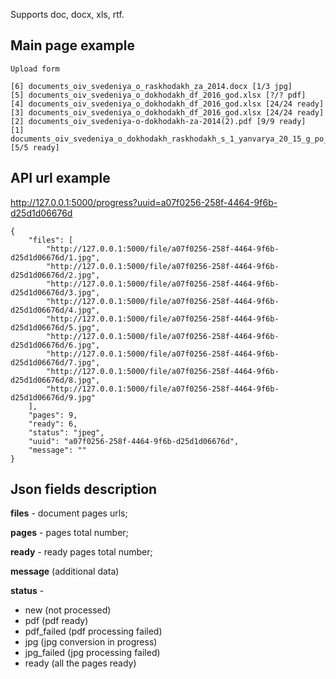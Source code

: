 Supports doc, docx, xls, rtf.

Main page example
-----------------

    Upload form
    
    [6] documents_oiv_svedeniya_o_raskhodakh_za_2014.docx [1/3 jpg]
    [5] documents_oiv_svedeniya_o_dokhodakh_df_2016_god.xlsx [?/? pdf]
    [4] documents_oiv_svedeniya_o_dokhodakh_df_2016_god.xlsx [24/24 ready]
    [3] documents_oiv_svedeniya_o_dokhodakh_df_2016_god.xlsx [24/24 ready]
    [2] documents_oiv_svedeniya-o-dokhodakh-za-2014(2).pdf [9/9 ready]
    [1] documents_oiv_svedeniya_o_dokhodakh_raskhodakh_s_1_yanvarya_20_15_g_po_31.doc [5/5 ready]

API url example
---------------
http://127.0.0.1:5000/progress?uuid=a07f0256-258f-4464-9f6b-d25d1d06676d

    {
        "files": [ 
            "http://127.0.0.1:5000/file/a07f0256-258f-4464-9f6b-d25d1d06676d/1.jpg",
            "http://127.0.0.1:5000/file/a07f0256-258f-4464-9f6b-d25d1d06676d/2.jpg", 
            "http://127.0.0.1:5000/file/a07f0256-258f-4464-9f6b-d25d1d06676d/3.jpg", 
            "http://127.0.0.1:5000/file/a07f0256-258f-4464-9f6b-d25d1d06676d/4.jpg", 
            "http://127.0.0.1:5000/file/a07f0256-258f-4464-9f6b-d25d1d06676d/5.jpg", 
            "http://127.0.0.1:5000/file/a07f0256-258f-4464-9f6b-d25d1d06676d/6.jpg", 
            "http://127.0.0.1:5000/file/a07f0256-258f-4464-9f6b-d25d1d06676d/7.jpg", 
            "http://127.0.0.1:5000/file/a07f0256-258f-4464-9f6b-d25d1d06676d/8.jpg", 
            "http://127.0.0.1:5000/file/a07f0256-258f-4464-9f6b-d25d1d06676d/9.jpg"
        ],
        "pages": 9,
        "ready": 6,
        "status": "jpeg",
        "uuid": "a07f0256-258f-4464-9f6b-d25d1d06676d",
        "message": ""
    }

Json fields description
-----------------------

**files** - document pages urls;

**pages** - pages total number;

**ready** - ready pages total number;

**message** (additional data)

**status** - 
* new (not processed)
* pdf (pdf ready)
* pdf_failed (pdf processing failed)
* jpg (jpg conversion in progress)
* jpg_failed (jpg processing failed)
* ready (all the pages ready)
